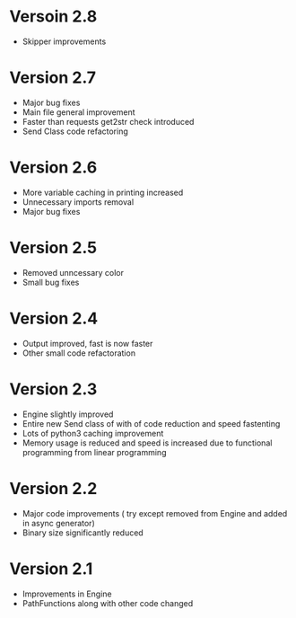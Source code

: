 # Versoin 2.8
* Skipper improvements

# Version 2.7
* Major bug fixes
* Main file general improvement
* Faster than requests get2str check introduced
* Send Class code refactoring

# Version 2.6
* More variable caching in printing increased
* Unnecessary imports removal
* Major bug fixes

# Version 2.5
* Removed unncessary color
* Small bug fixes

# Version 2.4
* Output improved, fast is now faster
* Other small code refactoration

# Version 2.3
* Engine slightly improved
* Entire new Send class of with of code reduction and speed fastenting
* Lots of python3 caching improvement
* Memory usage is reduced and speed is increased due to functional programming from linear programming

# Version 2.2
* Major code improvements ( try except removed from Engine and added in async generator)
* Binary size significantly reduced

# Version 2.1
* Improvements in Engine
* PathFunctions along with other code changed
